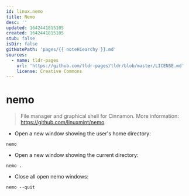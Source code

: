```yaml
---
id: linux.nemo
title: Nemo
desc: ''
updated: 1642441815105
created: 1642441815105
stub: false
isDir: false
gitNotePath: 'pages/{{ noteHiearchy }}.md'
sources:
  - name: tldr-pages
    url: 'https://github.com/tldr-pages/tldr/blob/master/LICENSE.md'
    license: Creative Commons
---
```

# nemo

> File manager and graphical shell for Cinnamon.
> More information: <https://github.com/linuxmint/nemo>.

- Open a new window showing the user's home directory:

`nemo`

- Open a new window showing the current directory:

`nemo .`

- Close all open nemo windows:

`nemo --quit`

